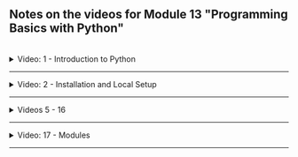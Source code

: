 ## Notes on the videos for Module 13 "Programming Basics with Python"
<br />

<details>
<summary>Video: 1 - Introduction to Python</summary>
<br />

### What Python is used for?
- Web Development: django, Flask
- Data Science, Machine Learning, Artificial Intelligence: NumPy, Pandas, Matplotlib, SciPi, SciKit-Learn, TensorFlow, Keras, Seaborn, PyTorch, Theano
- Web Scraping
- Automation: Automate DevOps tasks and general tasks: modules for CI/CD, AWS, Google Cloud, monitoring or working with Excel sheets

### DevOps tasks to automate with Python
- System Health Checks
- Monitoring Tasks
- Backup Tasks
- Custom Ansible Modules
- Data Visualization
- Managing Cron
- CI/CD related Tasks (update Jira ticket after Jenkins build, trigger Jenkins job on specific events, send notifications to team members on specific events)
- Cleanup Tasks (e.g. remove old Docker images)

</details>

*****

<details>
<summary>Video: 2 - Installation and Local Setup</summary>
<br />

### Install Python
Visit the [Python Download Page](https://www.python.org/downloads/) and download the installer for your OS. Install Python using this installer. Or install Python using homebrew:

```sh
brew update

# install latest python3
brew install python

# or (using PyEnv, a tool allowing to have multiple python versions installed)
brew install pyenv
pyenv install 3.11.4

# check the version
python3 --version
# Python 3.11.4
```

### Setup PyCharm IDE
Download the PyCharm installer for your OS from the [PyCharm Download Page](https://www.jetbrains.com/pycharm/download/) and install it. Or if you have the [JetBrains Toolbox](https://www.jetbrains.com/toolbox-app/) installed, install PyCharm from there.

Open PyCharm and press the "New Project" button. Adjust the project name at the end of the "Location" string (or the whole "Location" string if you want the project to be located somewhere else). If you installed Python using the installer downloaded from the python download page, the "Base interpreter" will be '/usr/local/bin/python3.11'. If you installed python using homebrew, it will be '/opt/homebrew/bin/python3.11'. Executing `which python3` will help.

Press the "Create" button and once the editor has opened remove all the content from `main.py`.

### Links
- [Python Home](https://www.python.org/)
- [Documentation](https://docs.python.org/3.11/index.html)
- [Beginner's Tutorial](https://docs.python.org/3.11/tutorial/)
- [Python Central](https://www.pythoncentral.io/)

</details>

*****

<details>
<summary>Videos 5 - 16</summary>
<br />

### 5 - Strings and Number Data Types
- String literals can be written in single quotes or double quotes. Their data type is `str`.
- Numbers are of type `int` or `float`.

#### String concatenation
```python
print("20 days are " + str(20 * 24 * 60) + " minutes.")
print(f"20 days are {20 * 24 * 60} minutes.")
```

### 6 - Variables
Python is dynamically typed, so there's no need to define the type of a variable. The naming convention for variables is lowercase with underscore as word delimiter:

```python
number_of_seconds_per_day = 24 * 60 * 60
time_unit = "seconds"
```

### 7 - Functions
```python
# defining a function
def days_to_units(number_of_days, unit_name, number_of_units_per_day):
    return f"{number_of_days} days are {number_of_days * number_of_units_per_day} {unit_name}."

# calling a function
seconds_in_20_days = days_to_units(20, "seconds", 24 * 60 * 60)
print(days_to_units(35, "minutes", 24 * 60))
```

### 8 - Accepting User Input
```python
num_of_days = input("Number of days:\n")

# num_of_days is of type string; int(num_of_days) casts it to a number
print(days_to_units(int(num_of_days), "minutes", 24 * 60))
```

### 9 - Conditionals (if / else) and Boolean Data Type
```python
if x > y:
    print("x > y")
elif x == y:
    print("x == y")
else:
    print("x < y")

print(type(x > y))
# => <class 'bool'>

# bool literals
True
False
```

### 10 - Error Handling with Try-Except
```python
try:
    value = int("11x")
    print(value)
except Exception as ex:
    print(type(ex))     # <class 'ValueError'>
    print(ex)           # invalid literal for int() with base 10: '11x'

try:
    1/0
except ZeroDivisionError as err:
    print(err)          # division by zero

try:
    value = int(input("enter a value > 0: "))
    if (value <= 0):
        raise Exception("The value must be greater than zero.")
    print(value)
except ValueError as err:
    print(err)
except Exception as ex:
    print(ex)
```

### 11 - While Loops
```python
while True:
    user_input = input("Enter a value: ")
    if (user_input == "exit"):
        break
    print("You entered {user_input}.")
```

### 12 - Lists and For Loops
```python
# list literal
[1, 5, 7, 2, 5]
["foo", "bar", "hello", "world"]

# for loop over a list
for element in [1, True, "foo", 3.141592654]:
    print(element)

user_input = input("Enter a comma separated list of values: ") # 1, True, "foo", 3.141592654
input_as_list = user_input.split(", ")
print(type(user_input)) # <class 'str'>
print(type(input_as_list)) # <class 'list'>
print(input_as_list) # ['1', 'True', '"foo"', '3.141592654']

for element in input_as_list:
    print(element)

seasons = ["spring", "summer", "fall", "winter"]
print(seasons[0]) # spring
print(seasons[4]) # => IndexError: list index out of range

seasons.append("the fifth element")
print(seasons[4]) # the fifth element
seasons.remove("the fifth element")

my_list = [1,2,3,2,1]
my_list.remove(2) # [1,3,2,1] -> remove the first occurrance of the given element
```

### 13 - Comments
```python
# line comment
"""
this is
a multiline
comment
it's actually a multiline string but since it isn't assigned to a variable or printed out,
it has just no side effect
"""
```

### 14 - Sets
Sets contain no duplicates and the elements have no order.

```python
my_list = [1,2,3,2,1]
my_set = set(my_list)
print(my_set) # {1, 2, 3}
print(type(my_set)) # <class 'set'>

seasons = {"spring", "summer", "fall", "winter"}
for element in seasons:
    print(element)

seasons.add("the fifth element")
seasons.remove("the fifth element")
```

### 15 - Build-In Functions
Examples:
- print("message")
- input("Enter a value: ")
- set([1, 2, 3])
- int("10")
- "1 2 3".split()
- [1, 3, 7].count()

[Built-In Functions](https://docs.python.org/3.11/library/functions.html)

### 16 - Dictionary Data Type 
```python
my_dictionary = {
    "days": 20,
    "unit": "hours"
}
print(my_dictionary["days"])
print(type(my_dictionary)) # <class 'dict'>
```

</details>

*****

<details>
<summary>Video: 17 - Modules</summary>
<br />


A module allows you to logically organize your Python code, so it should contain related code. A module is just a normal Python file (`*.py`). The file name without the extension is the module name. To use a module in another file, it has to be imported.

_main1.py_
```python
import helper # imports the whole module (all functions and variables)
import subdir.utilities as util # import a module and use it with another name


number = input(helper.prompt)         # use the variable defined in the module
result = helper.do_some_stuff(number) # call the function on the module
print(result)

print(util.remove_leading_and_trailing_blanks("   text  "))
```

_main2.py_
```python
from helper import prompt, do_some_stuff # imports only prompt and do_some_stuff()
from subdir.utilites import remove_leading_and_trailing_blanks as trim
# or: from helper import *                 imports everything

number = input(prompt)         # no need to specify the module here
result = do_some_stuff(number) # no need to specify the module here
print(result)

print(trim("   text  "))
```

_helper.py_
```python
prompt = "Enter a number: "

def do_some_stuff(number):
    ...
    return result

def some_other_function():
    ...
```

_subdir/utilities.py_
```python
def remove_leading_and_trailing_blanks(value):
    ...
```

You can also use existing modules. Python comes with a set of [built-in modules](https://docs.python.org/3/py-modindex.html).

```python
import logging

logger = logging.getLogger("MAIN")
logger.error("An error occurred")
```

But there are many more available, which are NOT part of the Python installation. You need to install these third-party packages (see notes on video 19).

</details>

*****